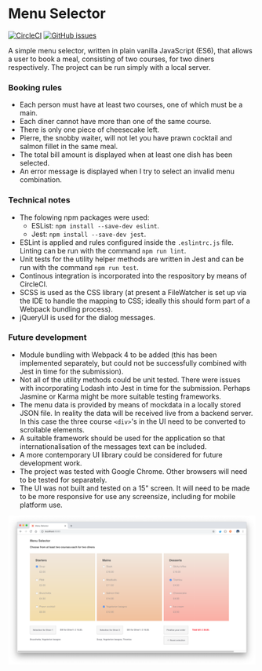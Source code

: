 # Menu Selector

[![CircleCI](https://circleci.com/gh/Carla-de-Beer/menu-selector.svg?style=svg)](https://circleci.com/gh/Carla-de-Beer/menu-selector)
[![GitHub issues](https://img.shields.io/github/issues/Carla-de-Beer/Menu-Selector.svg?style=flat-square)](https://github.com/Carla-de-Beer/Menu-Selector/issues)

A simple menu selector, written in plain vanilla JavaScript (ES6), that allows a user to book a meal, consisting of two courses, for two diners respectively. The project can be run simply with a local server.

### Booking rules

- Each person must have at least two courses, one of which must be a main.
- Each diner cannot have more than one of the same course.
- There is only one piece of cheesecake left.
- Pierre, the snobby waiter, will not let you have prawn cocktail and salmon fillet in the same meal.
- The total bill amount is displayed when at least one dish has been selected.
- An error message is displayed when I try to select an invalid menu combination.

### Technical notes

- The folowing npm packages were used:
  - ESList: `npm install --save-dev eslint`.
  - Jest: `npm install --save-dev jest`.
- ESLint is applied and rules configured inside the `.eslintrc.js` file. Linting can be run with the command `npm run lint`.
- Unit tests for the utility helper methods are written in Jest and can be run with the command `npm run test`.
- Continous integration is incorporated into the respository by means of CircleCI.
- SCSS is used as the CSS library (at present a FileWatcher is set up via the IDE to handle the mapping to CSS; ideally this should form part of a Webpack bundling process).
- jQueryUI is used for the dialog messages.

### Future development

- Module bundling with Webpack 4 to be added (this has been implemented separately, but could not be successfully combined with Jest in time for the submission).
- Not all of the utility methods could be unit tested. There were issues with incorporating Lodash into Jest in time for the submission. Perhaps Jasmine or Karma might be more suitable testing frameworks.
- The menu data is provided by means of mockdata in a locally stored JSON file. In reality the data will be received live from a backend server. In this case the three course `<div>`'s in the UI need to be converted to scrollable elements.
- A suitable framework should be used for the application so that internationalisation of the messages text can be included.
- A more contemporary UI library could be considered for future development work.
- The project was tested with Google Chrome. Other browsers will need to be tested for separately.
- The UI was not built and tested on a 15" screen. It will need to be made to be more responsive for use any screensize, including for mobile platform use.

<p align="center">
  <img src="images/screenShot.png"/>
</p>
